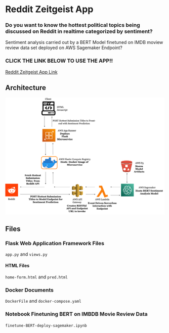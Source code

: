 # Reddit Zeitgeist App

### Do you want to know the hottest political topics being discussed on Reddit in realtime categorized by sentiment?

Sentiment analysis carried out by a BERT Model finetuned on IMDB moview review data set deployed on AWS Sagemaker Endpoint?

### CLICK THE LINK BELOW TO USE THE APP!!

<p><a href="https://9t7m2t6mnz.us-east-1.awsapprunner.com">Reddit Zeitgeist App Link</a></p>

## Architecture
![app architecture](https://github.com/johnowusuduah/reddit-zeitgeist-app/blob/main/architecture/rz-architecture.png)

## Files
### Flask Web Application Framework Files
`app.py` and `views.py`

#### HTML Files
`home-form.html` and `pred.html`

### Docker Documents
`DockerFile` and `docker-compose.yaml`

### Notebook Finetuning BERT on IMBDB Movie Review Data
`finetune-BERT-deploy-sagemaker.ipynb`
